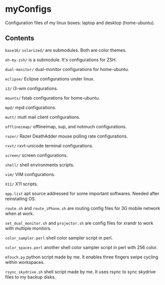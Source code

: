 myConfigs
=========

Configuration files of my linux boxes: laptop and desktop (home-ubuntu).

## Contents

`base16/` `solarized/` are submodules. Both are color themes.

`oh-my-zsh/` is a submodule. It's configurations for ZSH.

`dual-monitor/` dual-monitor configurations for home-ubuntu.

`eclipse/` Eclipse configurations under linux.

`i3/` i3-wm configurations.

`mounts/` fstab configurations for home-ubuntu.

`mpd/` mpd configurations.

`mutt/` mutt mail client configurations.

`offlineimap/` offlineimap, sup, and notmuch configurations.

`razer/` Razer DeathAdder mouse polling rate configurations.

`rxvt/` rxvt-unicode terminal configurations.

`screen/` screen configurations.

`shell/` shell environments scripts.

`vim/` VIM configurations.

`X11/` X11 scripts.

`app.list` apt source addressed for some important softwares. Needed after reinstalling OS.

`route.sh` and `route_iPhone.sh` are routing config files for 3G mobile network when at work.

`set_dual_monitor.sh` and `projector.sh` are config files for xrandr to work with multiple monitors.

`color_sampler.perl` shell color sampler script in perl.

`color_spaces.perl` another shell color sampler script in perl with 256 color.

`mTouch.py` python script made by me. It enables three fingers swipe cycling within workspaces.

`rsync_skydrive.sh` shell script made by me. It uses rsync to sync skydrive files to my backup disks.

